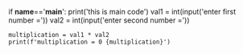 

if __name__=='__main__':
    print('this is main code')
    val1 = int(input('enter first number ='))
    val2 = int(input('enter second number ='))
    
    multiplication = val1 * val2
    print(f'multiplication = 0 {multiplication}')
 
